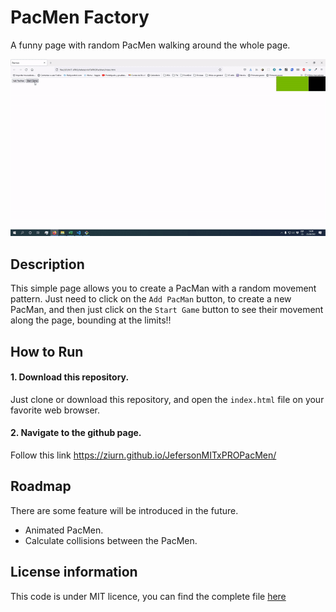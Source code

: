 # PacMen Factory
A funny page with random PacMen walking around the whole page.

![Pacmen GIF](../images/pacmen.gif)
## Description
This simple page allows you to create a PacMan with a random movement pattern. Just need to click on the <code>Add PacMan</code> button, to create a new PacMan, and then just click on the <code>Start Game</code> button to see their movement along the page, bounding at the limits!!
## How to Run
#### 1. Download this repository.
Just clone or download this repository, and open the <code>index.html</code> file on your favorite web browser.
#### 2. Navigate to the github page.
Follow this link https://ziurn.github.io/JefersonMITxPROPacMen/
## Roadmap
There are some feature will be introduced in the future.
* Animated PacMen.
* Calculate collisions between the PacMen.
## License information
This code is under MIT licence, you can find the complete file [here](https://github.com/ZiurN/JefersonMITxPROPacMen/blob/main/LICENSE)